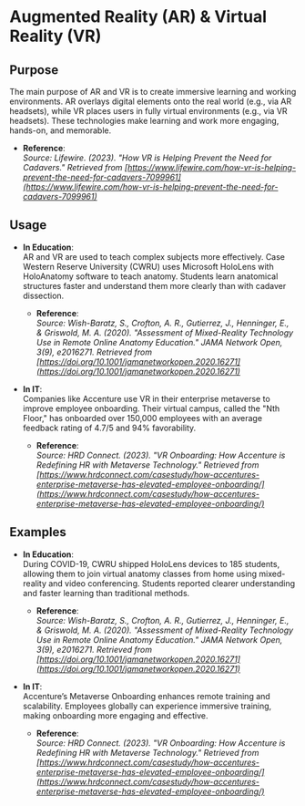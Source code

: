 # Augmented Reality (AR) & Virtual Reality (VR)

## Purpose
The main purpose of AR and VR is to create immersive learning and working environments. AR overlays digital elements onto the real world (e.g., via AR headsets), while VR places users in fully virtual environments (e.g., via VR headsets). These technologies make learning and work more engaging, hands-on, and memorable.

- **Reference**:  
  _Source: Lifewire. (2023). "How VR is Helping Prevent the Need for Cadavers." Retrieved from [https://www.lifewire.com/how-vr-is-helping-prevent-the-need-for-cadavers-7099961](https://www.lifewire.com/how-vr-is-helping-prevent-the-need-for-cadavers-7099961)_

## Usage
- **In Education**:  
  AR and VR are used to teach complex subjects more effectively. Case Western Reserve University (CWRU) uses Microsoft HoloLens with HoloAnatomy software to teach anatomy. Students learn anatomical structures faster and understand them more clearly than with cadaver dissection.

  - **Reference**:  
    _Source: Wish-Baratz, S., Crofton, A. R., Gutierrez, J., Henninger, E., & Griswold, M. A. (2020). "Assessment of Mixed-Reality Technology Use in Remote Online Anatomy Education." JAMA Network Open, 3(9), e2016271. Retrieved from [https://doi.org/10.1001/jamanetworkopen.2020.16271](https://doi.org/10.1001/jamanetworkopen.2020.16271)_

- **In IT**:  
  Companies like Accenture use VR in their enterprise metaverse to improve employee onboarding. Their virtual campus, called the "Nth Floor," has onboarded over 150,000 employees with an average feedback rating of 4.7/5 and 94% favorability.

  - **Reference**:  
    _Source: HRD Connect. (2023). "VR Onboarding: How Accenture is Redefining HR with Metaverse Technology." Retrieved from [https://www.hrdconnect.com/casestudy/how-accentures-enterprise-metaverse-has-elevated-employee-onboarding/](https://www.hrdconnect.com/casestudy/how-accentures-enterprise-metaverse-has-elevated-employee-onboarding/)_

## Examples

- **In Education**:  
  During COVID-19, CWRU shipped HoloLens devices to 185 students, allowing them to join virtual anatomy classes from home using mixed-reality and video conferencing. Students reported clearer understanding and faster learning than traditional methods.

  - **Reference**:  
    _Source: Wish-Baratz, S., Crofton, A. R., Gutierrez, J., Henninger, E., & Griswold, M. A. (2020). "Assessment of Mixed-Reality Technology Use in Remote Online Anatomy Education." JAMA Network Open, 3(9), e2016271. Retrieved from [https://doi.org/10.1001/jamanetworkopen.2020.16271](https://doi.org/10.1001/jamanetworkopen.2020.16271)_

- **In IT**:  
  Accenture’s Metaverse Onboarding enhances remote training and scalability. Employees globally can experience immersive training, making onboarding more engaging and effective.

  - **Reference**:  
    _Source: HRD Connect. (2023). "VR Onboarding: How Accenture is Redefining HR with Metaverse Technology." Retrieved from [https://www.hrdconnect.com/casestudy/how-accentures-enterprise-metaverse-has-elevated-employee-onboarding/](https://www.hrdconnect.com/casestudy/how-accentures-enterprise-metaverse-has-elevated-employee-onboarding/)_